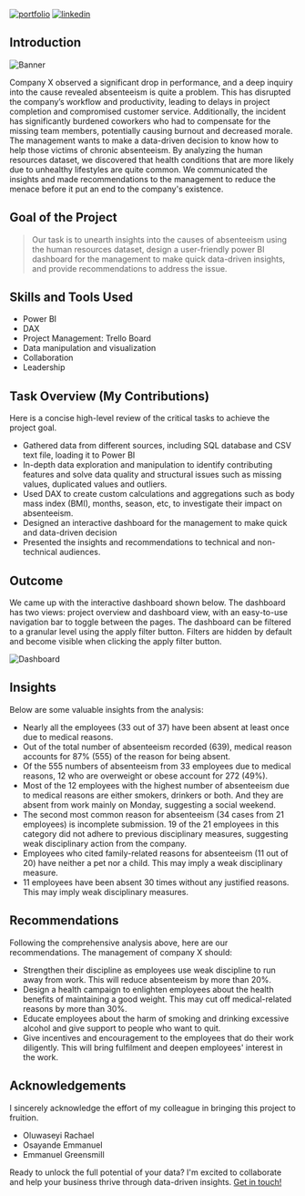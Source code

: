 [![portfolio](https://img.shields.io/badge/my_portfolio-000?style=for-the-badge&logo=ko-fi&logoColor=white)](https://martins5678.github.io/)
[![linkedin](https://img.shields.io/badge/linkedin-0A66C2?style=for-the-badge&logo=linkedin&logoColor=white)](https://www.linkedin.com/in/martin-i-434184228)


## Introduction
![Banner](https://raw.githubusercontent.com/martins5678/Human-Resources-Absenteeism/main/img/banner.jpg)

Company X  observed a significant drop in performance, and a deep inquiry into the cause revealed absenteeism is quite a problem. This has disrupted the company’s workflow and productivity, leading to delays in project completion and compromised customer service. Additionally, the incident has significantly burdened coworkers who had to compensate for the missing team members, potentially causing burnout and decreased morale. The management wants to make a data-driven decision to know how to help those victims of chronic absenteeism. 
By analyzing the human resources dataset, we discovered that health conditions that are more likely due to unhealthy lifestyles are quite common. We communicated the insights and made recommendations to the management to reduce the menace before it put an end to the company's existence.



## Goal of the Project

> Our task is to unearth insights into the causes of absenteeism using the human resources dataset, design a user-friendly power BI dashboard for the management to make quick data-driven insights, and provide recommendations to address the issue. 

   

## Skills and Tools Used

* Power BI
* DAX
* Project Management: Trello Board
* Data manipulation and visualization 
* Collaboration 
* Leadership


## Task Overview (My Contributions)

Here is a concise high-level review of the critical tasks to achieve the project goal.
* Gathered data from different sources, including SQL database and CSV text file, loading it to Power BI
* In-depth data exploration and manipulation to identify contributing features and solve data quality and structural issues such as missing values, duplicated values and outliers.
* Used DAX to create custom calculations and aggregations such as body mass index (BMI), months, season, etc, to investigate their impact on absenteeism.
* Designed an interactive dashboard for the management to make quick and data-driven decision
* Presented the insights and recommendations to technical and non-technical audiences.



## Outcome

We came up with the interactive dashboard shown below. The dashboard has two views: project overview and dashboard view, with an easy-to-use navigation bar to toggle between the pages. The dashboard can be filtered to a granular level using the apply filter button. Filters are hidden by default and become visible when clicking the apply filter button.


![Dashboard](https://raw.githubusercontent.com/martins5678/Human-Resources-Absenteeism/main/img/absenteeism%20dashboard.jpg)

## Insights

Below are some valuable insights from the analysis:
* Nearly all the employees (33 out of 37) have been absent at least once due to medical reasons.
* Out of the total number of absenteeism recorded (639), medical reason accounts for 87% (555) of the reason for being absent.
* Of the 555 numbers of absenteeism from 33 employees due to medical reasons, 12 who are overweight or obese account for 272 (49%).
* Most of the 12 employees with the highest number of absenteeism due to medical reasons are either smokers, drinkers or both. And they are absent from work mainly on Monday, suggesting a social weekend.
*	The second most common reason for absenteeism (34 cases from 21 employees) is incomplete submission. 19 of the 21 employees in this category did not adhere to previous disciplinary measures, suggesting weak disciplinary action from the company. 
*	Employees who cited family-related reasons for absenteeism (11 out of 20) have neither a pet nor a child. This may imply a weak disciplinary measure.
*	11 employees have been absent 30 times without any justified reasons. This may imply weak disciplinary measures.



## Recommendations

Following the comprehensive analysis above, here are our recommendations. The management of company X should: 
*	Strengthen their discipline as employees use weak discipline to run away from work. This will reduce absenteeism by more than 20%.
*	Design a health campaign to enlighten employees about the health benefits of maintaining a good weight. This may cut off medical-related reasons by more than 30%.
*	Educate employees about the harm of smoking and drinking excessive alcohol and give support to people who want to quit.
*	 Give incentives and encouragement to the employees that do their work diligently. This will bring fulfilment and deepen employees' interest in the work.


## Acknowledgements 

I sincerely acknowledge the effort of my colleague in bringing this project to fruition.
*	Oluwaseyi Rachael
*	Osayande Emmanuel
*	Emmanuel Greensmill




Ready to unlock the full potential of your data? I'm excited to collaborate and help your business thrive through data-driven insights. [Get in touch!](https://martins5678.github.io/#contact:~:text=My%20Resume-,Contact%20Me,-Ready%20to%20unlock)
